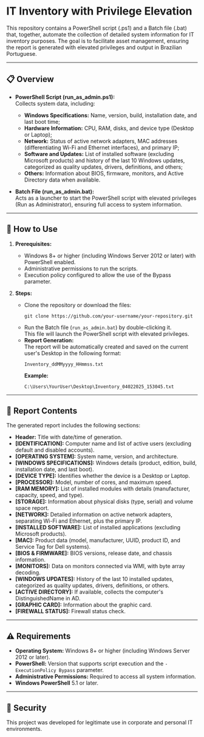 # IT Inventory with Privilege Elevation

This repository contains a PowerShell script (.ps1) and a Batch file (.bat) that, together, automate the collection of detailed system information for IT inventory purposes. The goal is to facilitate asset management, ensuring the report is generated with elevated privileges and output in Brazilian Portuguese.

---

## 📋 Overview

- **PowerShell Script (run_as_admin.ps1):**  
  Collects system data, including:  
  - **Windows Specifications:** Name, version, build, installation date, and last boot time;  
  - **Hardware Information:** CPU, RAM, disks, and device type (Desktop or Laptop);  
  - **Network:** Status of active network adapters, MAC addresses (differentiating Wi-Fi and Ethernet interfaces), and primary IP;  
  - **Software and Updates:** List of installed software (excluding Microsoft products) and history of the last 10 Windows updates, categorized as quality updates, drivers, definitions, and others;  
  - **Others:** Information about BIOS, firmware, monitors, and Active Directory data when available.  

- **Batch File (run_as_admin.bat):**  
  Acts as a launcher to start the PowerShell script with elevated privileges (Run as Administrator), ensuring full access to system information.

---

## 🚀 How to Use

1. **Prerequisites:**  
   - Windows 8+ or higher (including Windows Server 2012 or later) with PowerShell enabled.  
   - Administrative permissions to run the scripts.  
   - Execution policy configured to allow the use of the Bypass parameter.
 

2. **Steps:**  
   - Clone the repository or download the files:  
     ```
     git clone https://github.com/your-username/your-repository.git
     ```  
   - Run the Batch file (`run_as_admin.bat`) by double-clicking it.  
     This file will launch the PowerShell script with elevated privileges.  
   - **Report Generation:**  
     The report will be automatically created and saved on the current user's Desktop in the following format:  
     ```
     Inventory_ddMMyyyy_HHmmss.txt
     ```  
     **Example:**  
     ```
     C:\Users\YourUser\Desktop\Inventory_04022025_153045.txt
     ```

---

## 📂 Report Contents

The generated report includes the following sections:

- **Header:** Title with date/time of generation.  
- **[IDENTIFICATION]:** Computer name and list of active users (excluding default and disabled accounts).  
- **[OPERATING SYSTEM]:** System name, version, and architecture.  
- **[WINDOWS SPECIFICATIONS]:** Windows details (product, edition, build, installation date, and last boot).  
- **[DEVICE TYPE]:** Identifies whether the device is a Desktop or Laptop.  
- **[PROCESSOR]:** Model, number of cores, and maximum speed.  
- **[RAM MEMORY]:** List of installed modules with details (manufacturer, capacity, speed, and type).  
- **[STORAGE]:** Information about physical disks (type, serial) and volume space report.  
- **[NETWORK]:** Detailed information on active network adapters, separating Wi-Fi and Ethernet, plus the primary IP.  
- **[INSTALLED SOFTWARE]:** List of installed applications (excluding Microsoft products).  
- **[MAC]:** Product data (model, manufacturer, UUID, product ID, and Service Tag for Dell systems).  
- **[BIOS & FIRMWARE]:** BIOS versions, release date, and chassis information.  
- **[MONITORS]:** Data on monitors connected via WMI, with byte array decoding.  
- **[WINDOWS UPDATES]:** History of the last 10 installed updates, categorized as quality updates, drivers, definitions, or others.  
- **[ACTIVE DIRECTORY]:** If available, collects the computer's DistinguishedName in AD.
- **[GRAPHIC CARD]:** Information about the graphic card.
- **[FIREWALL STATUS]:** Firewall status check.

---

## ⚠️ Requirements

- **Operating System:** Windows 8+ or higher (including Windows Server 2012 or later).  
- **PowerShell:** Version that supports script execution and the `-ExecutionPolicy Bypass` parameter.  
- **Administrative Permissions:** Required to access all system information.
- **Windows PowerShell** 5.1 or later. 

---

## 🔐 Security

This project was developed for legitimate use in corporate and personal IT environments.
